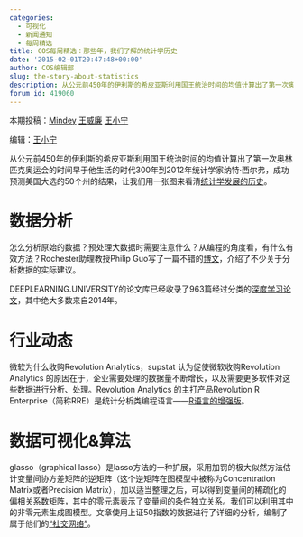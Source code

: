 ```yaml
---
categories:
  - 可视化
  - 新闻通知
  - 每周精选
title: COS每周精选：那些年，我们了解的统计学历史
date: '2015-02-01T20:47:48+00:00'
author: COS编辑部
slug: the-story-about-statistics
description: 从公元前450年的伊利斯的希皮亚斯利用国王统治时间的均值计算出了第一次奥林匹克奥运会的时间早于他生活的时代300年到2012年统计学家纳特·西尔弗，成功预测美国大选的50个州的结果，让我们用一张图来看清[统计学发展的历史](http://www.statslife.org.uk/images/pdf/timeline-of-statistics.pdf)。
forum_id: 419060
---
```


本期投稿：[Mindey](http://mindey.com) [王威廉](http://weibo.com/u/1657470871?from=feed&loc=avatar) [王小宁](http://weibo.com/wangxiaoningtongxue/profile?rightmod=1&wvr=6&mod=personinfo)


编辑：[王小宁](http://weibo.com/wangxiaoningtongxue/profile?rightmod=1&wvr=6&mod=personinfo)

从公元前450年的伊利斯的希皮亚斯利用国王统治时间的均值计算出了第一次奥林匹克奥运会的时间早于他生活的时代300年到2012年统计学家纳特·西尔弗，成功预测美国大选的50个州的结果，让我们用一张图来看清[统计学发展的历史](http://www.statslife.org.uk/images/pdf/timeline-of-statistics.pdf)。



# 数据分析 

怎么分析原始的数据？预处理大数据时需要注意什么？从编程的角度看，有什么有效方法？Rochester助理教授Philip Guo写了一篇不错的[博文](http://pgbovine.net/parsing-raw-data.htm)，介绍了不少关于分析数据的实际建议。

DEEPLEARNING.UNIVERSITY的论文库已经收录了963篇经过分类的[深度学习论文](http://memkite.com/deep-learning-bibliography/)，其中绝大多数来自2014年。

# 行业动态

微软为什么收购Revolution Analytics，supstat 认为促使微软收购Revolution Analytics 的原因在于，企业需要处理的数据量不断增长，以及需要更多软件对这些数据进行分析、处理。Revolution Analytics 的主打产品Revolution R Enterprise（简称RRE）是统计分析类编程语言——[R语言的增强版](http://supstat.com.cn/blog/2015/01/27/integrate-r-into-applications-with-deployr-open/)。

# 数据可视化&算法

glasso（graphical lasso）是lasso方法的一种扩展，采用加罚的极大似然方法估计变量间协方差矩阵的逆矩阵（这个逆矩阵在图模型中被称为Concentration Matrix或者Precision Matrix），加以适当整理之后，可以得到变量间的稀疏化的偏相关系数矩阵，其中的零元素表示了变量间的条件独立关系。我们可以利用其中的非零元素生成图模型。文章使用上证50指数的数据进行了详细的分析，编制了属于他们的[“社交网络”](http://site.douban.com/182577/widget/notes/10568316/note/452257762/)。
